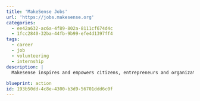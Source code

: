 ```yaml
---
title: 'MakeSense Jobs'
url: 'https://jobs.makesense.org'
categories:
  - ee42a632-ac6a-4f89-802a-8111cf674d4c
  - 1fcc2840-32ba-44fb-9b99-efe4d1397ff4
tags:
  - career
  - job
  - volunteering
  - internship
description: |
  Makesense inspires and empowers citizens, entrepreneurs and organizations to build an inclusive and sustainable society together.  MakeSense's Job and assignment announcements platform for associations and social entrepreneurs who recruit profiles passionate about the impact. Job types include internship, freelance, civic service, partner, program, volunteer mission, mentoring.
  
blueprint: action
id: 193b50dd-4c8e-4300-b3d9-56701ddd6c0f
---
```

